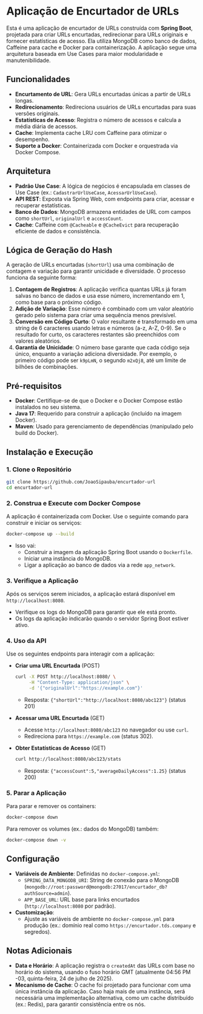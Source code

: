 # Aplicação de Encurtador de URLs

Esta é uma aplicação de encurtador de URLs construída com **Spring Boot**, projetada para criar URLs encurtadas, redirecionar para URLs originais e fornecer estatísticas de acesso. Ela utiliza MongoDB como banco de dados, Caffeine para cache e Docker para containerização. A aplicação segue uma arquitetura baseada em Use Cases para maior modularidade e manutenibilidade.

## Funcionalidades
- **Encurtamento de URL**: Gera URLs encurtadas únicas a partir de URLs longas.
- **Redirecionamento**: Redireciona usuários de URLs encurtadas para suas versões originais.
- **Estatísticas de Acesso**: Registra o número de acessos e calcula a média diária de acessos.
- **Cache**: Implementa cache LRU com Caffeine para otimizar o desempenho.
- **Suporte a Docker**: Containerizada com Docker e orquestrada via Docker Compose.

## Arquitetura
- **Padrão Use Case**: A lógica de negócios é encapsulada em classes de Use Case (ex.: `CadastrarUrlUseCase`, `AcessarUrlUseCase`).
- **API REST**: Exposta via Spring Web, com endpoints para criar, acessar e recuperar estatísticas.
- **Banco de Dados**: MongoDB armazena entidades de URL com campos como `shortUrl`, `originalUrl` e `accessCount`.
- **Cache**: Caffeine com `@Cacheable` e `@CacheEvict` para recuperação eficiente de dados e consistência.

## Lógica de Geração do Hash
A geração de URLs encurtadas (`shortUrl`) usa uma combinação de contagem e variação para garantir unicidade e diversidade. O processo funciona da seguinte forma:

1. **Contagem de Registros**: A aplicação verifica quantas URLs já foram salvas no banco de dados e usa esse número, incrementando em 1, como base para o próximo código.
2. **Adição de Variação**: Esse número é combinado com um valor aleatório gerado pelo sistema para criar uma sequência menos previsível.
3. **Conversão em Código Curto**: O valor resultante é transformado em uma string de 6 caracteres usando letras e números (a-z, A-Z, 0-9). Se o resultado for curto, os caracteres restantes são preenchidos com valores aleatórios.
4. **Garantia de Unicidade**: O número base garante que cada código seja único, enquanto a variação adiciona diversidade. Por exemplo, o primeiro código pode ser `k9pLmN`, o segundo `m2xQj8`, até um limite de bilhões de combinações.

## Pré-requisitos
- **Docker**: Certifique-se de que o Docker e o Docker Compose estão instalados no seu sistema.
- **Java 17**: Requerido para construir a aplicação (incluído na imagem Docker).
- **Maven**: Usado para gerenciamento de dependências (manipulado pelo build do Docker).

## Instalação e Execução

### 1. Clone o Repositório
```bash
git clone https://github.com/JoaoSipauba/encurtador-url
cd encurtador-url
```

### 2. Construa e Execute com Docker Compose
A aplicação é containerizada com Docker. Use o seguinte comando para construir e iniciar os serviços:
```bash
docker-compose up --build
```
- Isso vai:
    - Construir a imagem da aplicação Spring Boot usando o `Dockerfile`.
    - Iniciar uma instância do MongoDB.
    - Ligar a aplicação ao banco de dados via a rede `app_network`.

### 3. Verifique a Aplicação
Após os serviços serem iniciados, a aplicação estará disponível em `http://localhost:8080`.
- Verifique os logs do MongoDB para garantir que ele está pronto.
- Os logs da aplicação indicarão quando o servidor Spring Boot estiver ativo.

### 4. Uso da API
Use os seguintes endpoints para interagir com a aplicação:

- **Criar uma URL Encurtada** (POST)
  ```bash
  curl -X POST http://localhost:8080/ \
       -H "Content-Type: application/json" \
       -d '{"originalUrl":"https://example.com"}'
  ```
    - Resposta: `{"shortUrl":"http://localhost:8080/abc123"}` (status 201)

- **Acessar uma URL Encurtada** (GET)
    - Acesse `http://localhost:8080/abc123` no navegador ou use `curl`.
    - Redireciona para `https://example.com` (status 302).

- **Obter Estatísticas de Acesso** (GET)
  ```bash
  curl http://localhost:8080/abc123/stats
  ```
    - Resposta: `{"accessCount":5,"averageDailyAccess":1.25}` (status 200)

### 5. Parar a Aplicação
Para parar e remover os containers:
```bash
docker-compose down
```
Para remover os volumes (ex.: dados do MongoDB) também:
```bash
docker-compose down -v
```

## Configuração
- **Variáveis de Ambiente**: Definidas no `docker-compose.yml`:
    - `SPRING_DATA_MONGODB_URI`: String de conexão para o MongoDB (`mongodb://root:password@mongodb:27017/encurtador_db?authSource=admin`).
    - `APP_BASE_URL`: URL base para links encurtados (`http://localhost:8080` por padrão).
- **Customização**:
    - Ajuste as variáveis de ambiente no `docker-compose.yml` para produção (ex.: domínio real como `https://encurtador.tds.company` e segredos).

## Notas Adicionais
- **Data e Horário**: A aplicação registra o `createdAt` das URLs com base no horário do sistema, usando o fuso horário GMT (atualmente 04:56 PM -03, quinta-feira, 24 de julho de 2025).
- **Mecanismo de Cache**: O cache foi projetado para funcionar com uma única instância da aplicação. Caso haja mais de uma instância, será necessária uma implementação alternativa, como um cache distribuído (ex.: Redis), para garantir consistência entre os nós.